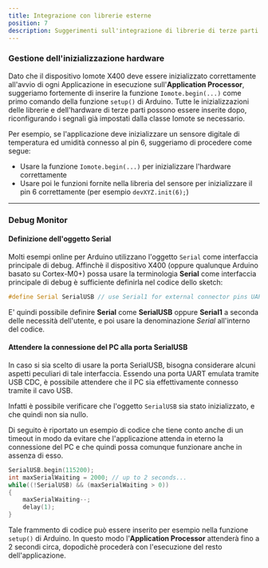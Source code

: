 ```yaml
---
title: Integrazione con librerie esterne
position: 7
description: Suggerimenti sull'integrazione di librerie di terze parti con la Iomote class
--- 
```



### Gestione dell'inizializzazione hardware
Dato che il dispositivo Iomote X400 deve essere inizializzato correttamente all'avvio di ogni Applicazione in esecuzione sull'**Application Processor**, suggeriamo fortemente di inserire la funzione `Iomote.begin(...)` come primo comando della funzione `setup()` di Arduino.
Tutte le inizializzazioni delle librerie e dell'hardware di terze parti possono essere inserite dopo, riconfigurando i segnali già impostati dalla classe Iomote se necessario.

Per esempio, se l'applicazione deve inizializzare un sensore digitale di temperatura ed umidità connesso al pin 6, suggeriamo di procedere come segue:
* Usare la funzione `Iomote.begin(...)` per inizializzare l'hardware correttamente
* Usare poi le funzioni fornite nella libreria del sensore per inizializzare il pin 6 correttamente (per esempio `devXYZ.init(6);`)

---
### Debug Monitor
#### Definizione dell'oggetto Serial
Molti esempi online per Arduino utilizzano l'oggetto `Serial` come interfaccia principale di debug. Affinchè il dispositivo X400 (oppure qualunque Arduino basato su Cortex-M0+) possa usare la terminologia **Serial** come interfaccia principale di debug è sufficiente definirla nel codice dello sketch:
~~~ cpp
#define Serial SerialUSB // use Serial1 for external connector pins UART or SerialUSB for CDC USB Uart
~~~
E' quindi possibile definire **Serial** come **SerialUSB** oppure **Serial1** a seconda delle necessità dell'utente, e poi usare la denominazione *Serial* all'interno del codice.

#### Attendere la connessione del PC alla porta SerialUSB
In caso si sia scelto di usare la porta SerialUSB, bisogna considerare alcuni aspetti peculiari di tale interfaccia. Essendo una porta UART emulata tramite USB CDC, è possibile attendere che il PC sia effettivamente connesso tramite il cavo USB.

Infatti è possibile verificare che l'oggetto `SerialUSB` sia stato inizializzato, e che quindi non sia nullo.

Di seguito è riportato un esempio di codice che tiene conto anche di un timeout in modo da evitare che l'applicazione attenda in eterno la connessione del PC e che quindi possa comunque funzionare anche in assenza di esso.


~~~ cpp
SerialUSB.begin(115200);
int maxSerialWaiting = 2000; // up to 2 seconds...
while((!SerialUSB) && (maxSerialWaiting > 0))
{
	maxSerialWaiting--;
	delay(1);
}
~~~

Tale frammento di codice può essere inserito per esempio nella funzione `setup()` di Arduino. In questo modo l'**Application Processor** attenderà fino a 2 secondi circa, dopodichè procederà con l'esecuzione del resto dell'applicazione.
